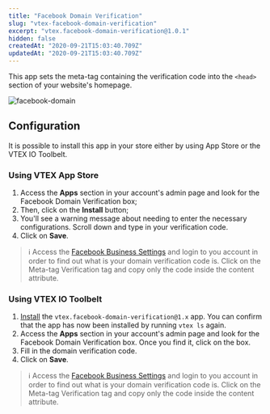 ```yaml
---
title: "Facebook Domain Verification"
slug: "vtex-facebook-domain-verification"
excerpt: "vtex.facebook-domain-verification@1.0.1"
hidden: false
createdAt: "2020-09-21T15:03:40.709Z"
updatedAt: "2020-09-21T15:03:40.709Z"
---
```


This app sets the meta-tag containing the verification code into the `<head>` section of your website's homepage.

![facebook-domain](https://cdn.jsdelivr.net/gh/vtexdocs/dev-portal-content@main/images/vtex-facebook-domain-verification-0.png)

## Configuration

It is possible to install this app in your store either by using App Store or the VTEX IO Toolbelt.

### Using VTEX App Store

1. Access the **Apps** section in your account's admin page and look for the Facebook Domain Verification box;
2. Then, click on the **Install** button;
3. You'll see a warning message about needing to enter the necessary configurations. Scroll down and type in your verification code.
4. Click on **Save**.

> ℹ️️ Access the [Facebook Business Settings](https://business.facebook.com/settings/owned-domains/) and login to you account in order to find out what is your domain verification code is. Click on the Meta-tag Verification tag and copy only the code inside the content attribute.

### Using VTEX IO Toolbelt

1. [Install](https://vtex.io/docs/recipes/development/installing-an-app/) the `vtex.facebook-domain-verification@1.x` app. You can confirm that the app has now been installed by running `vtex ls` again.
2. Access the **Apps** section in your account's admin page and look for the Facebook Domain Verification box. Once you find it, click on the box.
3. Fill in the domain verification code.
4. Click on **Save**.

> ℹ️️ Access the [Facebook Business Settings](https://business.facebook.com/settings/owned-domains/) and login to you account in order to find out what is your domain verification code is. Click on the Meta-tag Verification tag and copy only the code inside the content attribute.
